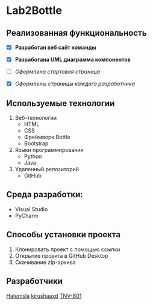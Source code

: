 # Lab2Bottle

## Реализованная функциональность
- [X] **Разработан веб сайт команды**
- [X] **Разработана UML диаграмма компонентов**
- [ ] *Оформлена стартовая страница*
- [X] *Оформлены страницы каждого разработчика*


## Используемые технологии
1. Веб-технологии 
   - HTML
   - CSS 
   - Фреймворк Bottle
   - Bootstrap
2. Языки программирования
   - Python
   - Java
3. Удаленный репозиторий 
   - GitHub  


## Среда разработки:
- Visual Studio
- PyCharm


## Способы установки проекта
1. Клонировать проект с помощью ссылки
2. Открытие проекта в GitHub Desktop
3. Скачивание zip-архива

## Разработчики
[Hatemsla](https://github.com/Hatemsla "GitHub профиль")
[kirushaaxd](https://github.com/kirushaaxd "GitHub профиль")
[TNV-801](https://github.com/TNV-801 "GitHub профиль")

